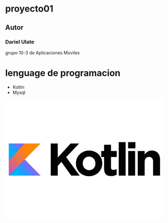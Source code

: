 # proyecto01

## Autor
### Dariel Ulate 

grupo 10-3 de Aplicaciones Moviles

# lenguage de programacion 
- Kotlin
- Mysql

![Logo Kotlin](pictures/kotlin_logo.jpg)